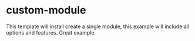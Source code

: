 # custom-module
This template will install create a single module, this example will include all options and features. Great example.
